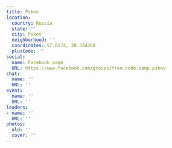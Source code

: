```yaml
---
title: Pskov
location:
  country: Russia
  state: ''
  city: Pskov
  neighborhood: ''
  coordinates: 57.8174, 28.334368
  plusCode: ''
social:
  name: Facebook page
  URL: https://www.facebook.com/groups/free.code.camp.pskov
chat:
  name: ''
  URL: ''
event:
  name: ''
  URL: ''
leaders:
- name: ''
  URL: ''
photos:
  old: ''
  cover: ''
---
```

